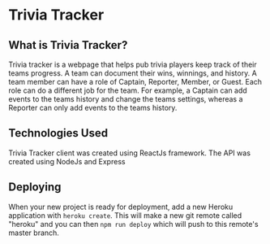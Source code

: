 # Trivia Tracker



## What is Trivia Tracker?

Trivia tracker is a webpage that helps pub trivia players keep track of their teams progress. A team can document their wins, winnings,
and history. A team member can have a role of Captain, Reporter, Member, or Guest. Each role can do a different job for the team. For
example, a Captain can add events to the teams history and change the teams settings, whereas a Reporter can only add events to the teams history.

## Technologies Used

Trivia Tracker client was created using ReactJs framework. The API was created using NodeJs and Express


## Deploying

When your new project is ready for deployment, add a new Heroku application with `heroku create`. This will make a new git remote called "heroku" and you can then `npm run deploy` which will push to this remote's master branch.
